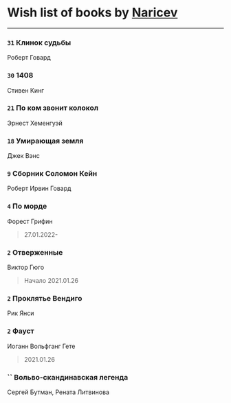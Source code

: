# Wish list of books by [Naricev](https://plus.google.com/u/0/107090515204537133928/)
---

### `31` Клинок судьбы
Роберт Говард

### `30` 1408
Стивен Кинг

### `21` По ком звонит колокол
Эрнест Хеменгуэй

### `18` Умирающая земля
Джек Вэнс

### `9` Сборник Соломон Кейн
Роберт Ирвин Говард

### `4` По морде
Форест Грифин
> 27.01.2022-

### `2` Отверженные
Виктор Гюго
> Начало 2021.01.26

### `2` Проклятье Вендиго
Рик Янси

### `2` Фауст
Иоганн Вольфганг Гете
> 2021.01.26

### `` Вольво-скандинавская легенда
Сергей Бутман, Рената Литвинова

